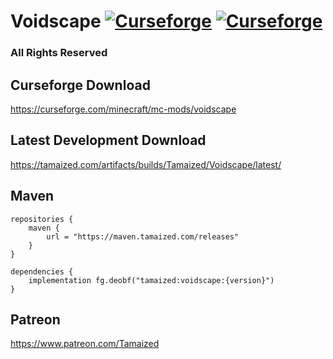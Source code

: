 # Voidscape [![Curseforge](http://cf.way2muchnoise.eu/full_251730_downloads.svg)](https://curseforge.com/minecraft/mc-mods/voidscape) [![Curseforge](http://cf.way2muchnoise.eu/versions/For%20MC_251730_all.svg)](https://curseforge.com/minecraft/mc-mods/voidscape)

### All Rights Reserved 

## Curseforge Download
https://curseforge.com/minecraft/mc-mods/voidscape

## Latest Development Download
https://tamaized.com/artifacts/builds/Tamaized/Voidscape/latest/

## Maven
```
repositories {
    maven {
        url = "https://maven.tamaized.com/releases"
    }
}

dependencies {
    implementation fg.deobf("tamaized:voidscape:{version}")
}
```

## Patreon
https://www.patreon.com/Tamaized
